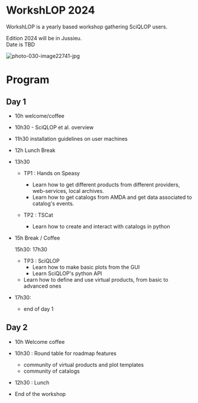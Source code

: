 # WorkshLOP 2024

WorkshLOP is a yearly based workshop gathering SciQLOP users.

Edition 2024 will be in Jussieu.<br />
Date is TBD

![photo-030-image22741-jpg](https://github.com/SciQLop/Workshlop/assets/3200931/c62a64b8-befc-4a56-a01a-86a479f2ce43)




# Program

## Day 1

- 10h welcome/coffee
- 10h30 - SciQLOP et al. overview
- 11h30 installation guidelines on user machines
  
- 12h Lunch Break
  
- 13h30
	- TP1 : Hands on Speasy
		- Learn how to get different products from different providers, web-services, local archives.
		- Learn how to get catalogs from AMDA and get data associated to catalog's events.
		
	- TP2 : TSCat
		- Learn how to create and interact with catalogs in python

- 15h Break / Coffee

	15h30: 17h30
	- TP3 : SciQLOP
		- Learn how to make basic plots from the GUI
		- Learn SciQLOP's python API
    - Learn how to define and use virtual products, from basic to advanced ones

- 17h30:
	- end of day 1



## Day 2

- 10h Welcome coffee
- 10h30 : Round table for roadmap features
  - community of virtual products and plot templates
  - community of catalogs

- 12h30 : Lunch 
- End of the workshop
